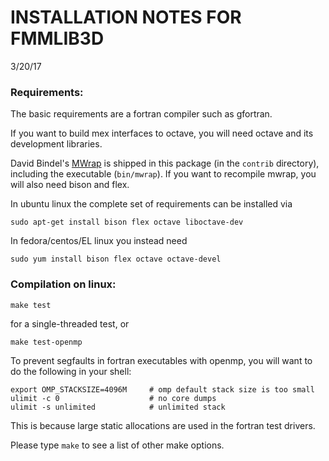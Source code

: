 # INSTALLATION NOTES FOR FMMLIB3D

3/20/17

### Requirements:

The basic requirements are a fortran compiler such as gfortran.

If you want to build mex interfaces to octave, you will need octave and its
development libraries.

David Bindel's [MWrap](http://www.cs.cornell.edu/~bindel/sw/mwrap/) is shipped in this package (in the `contrib` directory), including the executable
(`bin/mwrap`). If you want to recompile mwrap, you will also need bison and flex.

In ubuntu linux the complete set of requirements can be installed via

`sudo apt-get install bison flex octave liboctave-dev`

In fedora/centos/EL linux you instead need

`sudo yum install bison flex octave octave-devel`



### Compilation on linux:

`make test`

for a single-threaded test, or

`make test-openmp`


To prevent segfaults in fortran executables with openmp, you will want to do the following in your shell:

```
export OMP_STACKSIZE=4096M     # omp default stack size is too small
ulimit -c 0                    # no core dumps
ulimit -s unlimited            # unlimited stack
```

This is because large static allocations are used in the fortran test drivers.

Please type `make` to see a list of other make options.
